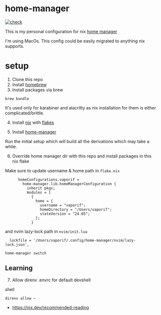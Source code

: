 # home-manager
[![check](https://github.com/vaporif/home-manager/actions/workflows/check.yaml/badge.svg?branch=main)](https://github.com/vaporif/home-manager/actions/workflows/check.yaml)

This is my personal configuration for nix [home manager](https://github.com/nix-community/home-manager)

I'm using MacOs. This config could be easily migrated to anything nix supports.

# setup

1. Clone this repo
2. Install [homebrew](https://brew.sh/)
3. Install packages via brew
   
```shell
brew bundle
```

It's used only for karabiner and alacritty as nix installation for them is either complicated/brittle.

4. Install [nix](https://nixos.org/download) with [flakes](https://github.com/mschwaig/howto-install-nix-with-flake-support)

6. Install [home-manager](https://github.com/nix-community/home-manager)

Run the initial setup which will build all the derivations which may take a while.

6. Override home manager dir with this repo and install packages in this nix flake

Make sure to update username & home path in `flake.nix`
```
      homeConfigurations.vaporif =
        home-manager.lib.homeManagerConfiguration {
          inherit pkgs;
          modules = [
            {
              home = {
                username = "vaporif";
                homeDirectory = "/Users/vaporif";
                stateVersion = "24.05";
              };
            }

```
and nvim lazy-lock path in `nvim/init.lua`
```
  lockfile = '/Users/vaporif/.config/home-manager/nvim/lazy-lock.json',
```

```shell
home-manager switch
```
## Learning

7. Allow direnv .envrc for default devshell

shell
```
direnv allow ~
```

- https://nix.dev/recommended-reading
